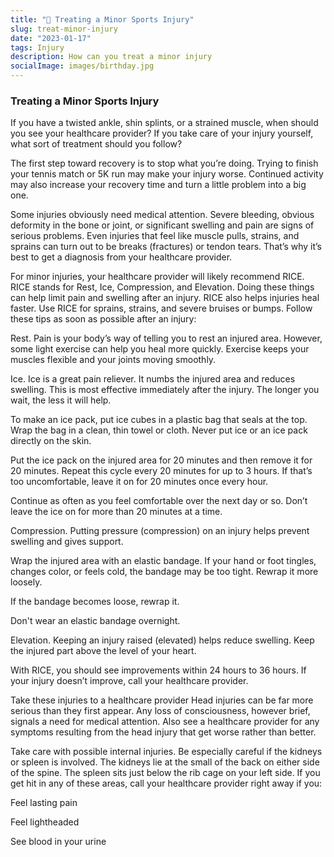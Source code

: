 ```yaml
---
title: "🎂 Treating a Minor Sports Injury"
slug: treat-minor-injury
date: "2023-01-17"
tags: Injury
description: How can you treat a minor injury
socialImage: images/birthday.jpg
---
```

### Treating a Minor Sports Injury
If you have a twisted ankle, shin splints, or a strained muscle, when should you see your healthcare provider? If you take care of your injury yourself, what sort of treatment should you follow?

The first step toward recovery is to stop what you’re doing. Trying to finish your tennis match or 5K run may make your injury worse. Continued activity may also increase your recovery time and turn a little problem into a big one.

Some injuries obviously need medical attention. Severe bleeding, obvious deformity in the bone or joint, or significant swelling and pain are signs of serious problems. Even injuries that feel like muscle pulls, strains, and sprains can turn out to be breaks (fractures) or tendon tears. That’s why it’s best to get a diagnosis from your healthcare provider.

For minor injuries, your healthcare provider will likely recommend RICE. RICE stands for Rest, Ice, Compression, and Elevation. Doing these things can help limit pain and swelling after an injury. RICE also helps injuries heal faster. Use RICE for sprains, strains, and severe bruises or bumps. Follow these tips as soon as possible after an injury:

Rest. Pain is your body’s way of telling you to rest an injured area. However, some light exercise can help you heal more quickly. Exercise keeps your muscles flexible and your joints moving smoothly.

Ice. Ice is a great pain reliever. It numbs the injured area and reduces swelling. This is most effective immediately after the injury. The longer you wait, the less it will help.

To make an ice pack, put ice cubes in a plastic bag that seals at the top. Wrap the bag in a clean, thin towel or cloth. Never put ice or an ice pack directly on the skin.

Put the ice pack on the injured area for 20 minutes and then remove it for 20 minutes. Repeat this cycle every 20 minutes for up to 3 hours. If that’s too uncomfortable, leave it on for 20 minutes once every hour.

Continue as often as you feel comfortable over the next day or so. Don’t leave the ice on for more than 20 minutes at a time.

Compression. Putting pressure (compression) on an injury helps prevent swelling and gives support.

Wrap the injured area with an elastic bandage. If your hand or foot tingles, changes color, or feels cold, the bandage may be too tight. Rewrap it more loosely.

If the bandage becomes loose, rewrap it.

Don't wear an elastic bandage overnight.

Elevation. Keeping an injury raised (elevated) helps reduce swelling. Keep the injured part above the level of your heart. 

With RICE, you should see improvements within 24 hours to 36 hours. If your injury doesn’t improve, call your healthcare provider.

Take these injuries to a healthcare provider
Head injuries can be far more serious than they first appear. Any loss of consciousness, however brief, signals a need for medical attention. Also see a healthcare provider for any symptoms resulting from the head injury that get worse rather than better.

Take care with possible internal injuries. Be especially careful if the kidneys or spleen is involved. The kidneys lie at the small of the back on either side of the spine. The spleen sits just below the rib cage on your left side. If you get hit in any of these areas, call your healthcare provider right away if you:

Feel lasting pain

Feel lightheaded

See blood in your urine